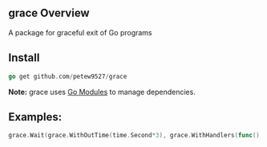 ## grace Overview
A package for graceful exit of Go programs

## Install
```go
go get github.com/petew9527/grace
```
**Note:** grace uses [Go Modules](https://github.com/golang/go/wiki/Modules) to manage dependencies.

## Examples:
```go
grace.Wait(grace.WithOutTime(time.Second*3), grace.WithHandlers(func() error {return nil}))
```
